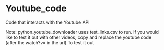 # Youtube_code
Code that interacts with the Youtube API

Note: python_youtube_downloader uses test_links.csv to run. If you would like to test it out with other videos, copy and replace the youtube code (after the watch?v= in the url)
To test it out
